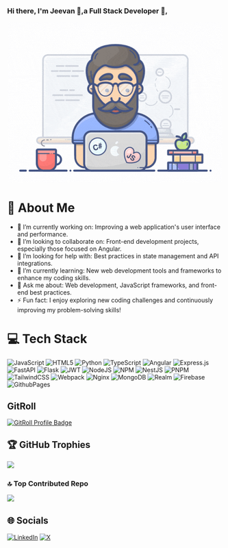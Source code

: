 ### Hi there, I'm Jeevan 👋,a Full Stack Developer 🚀,

<p align="center">
<img src="https://github.com/Jeevan-M/Jeevan-M/blob/main/programmer.gif"  alt="programmerGIF" width="500"/>
</p>

# 💫 About Me

- 🏁 I’m currently working on: Improving a web application's user interface and performance.
- 🕺 I’m looking to collaborate on: Front-end development projects, especially those focused on Angular.
- 🤝 I’m looking for help with: Best practices in state management and API integrations.
- 🌱 I’m currently learning: New web development tools and frameworks to enhance my coding skills.
- 💬 Ask me about: Web development, JavaScript frameworks, and front-end best practices.
- ⚡ Fun fact: I enjoy exploring new coding challenges and continuously improving my problem-solving skills!

# 💻 Tech Stack

![JavaScript](https://img.shields.io/badge/javascript-%23323330.svg?style=flat&logo=javascript&logoColor=%23F7DF1E) ![HTML5](https://img.shields.io/badge/html5-%23E34F26.svg?style=flat&logo=html5&logoColor=white) ![Python](https://img.shields.io/badge/python-3670A0?style=flat&logo=python&logoColor=ffdd54) ![TypeScript](https://img.shields.io/badge/typescript-%23007ACC.svg?style=flat&logo=typescript&logoColor=white) ![Angular](https://img.shields.io/badge/angular-%23DD0031.svg?style=flat&logo=angular&logoColor=white) ![Express.js](https://img.shields.io/badge/express.js-%23404d59.svg?style=flat&logo=express&logoColor=%2361DAFB) ![FastAPI](https://img.shields.io/badge/FastAPI-005571?style=flat&logo=fastapi) ![Flask](https://img.shields.io/badge/flask-%23000.svg?style=flat&logo=flask&logoColor=white) ![JWT](https://img.shields.io/badge/JWT-black?style=flat&logo=JSON%20web%20tokens) ![NodeJS](https://img.shields.io/badge/node.js-6DA55F?style=flat&logo=node.js&logoColor=white) ![NPM](https://img.shields.io/badge/NPM-%23CB3837.svg?style=flat&logo=npm&logoColor=white) ![NestJS](https://img.shields.io/badge/nestjs-%23E0234E.svg?style=flat&logo=nestjs&logoColor=white) ![PNPM](https://img.shields.io/badge/pnpm-%234a4a4a.svg?style=flat&logo=pnpm&logoColor=f69220) ![TailwindCSS](https://img.shields.io/badge/tailwindcss-%2338B2AC.svg?style=flat&logo=tailwind-css&logoColor=white) ![Webpack](https://img.shields.io/badge/webpack-%238DD6F9.svg?style=flat&logo=webpack&logoColor=black) ![Nginx](https://img.shields.io/badge/nginx-%23009639.svg?style=flat&logo=nginx&logoColor=white) ![MongoDB](https://img.shields.io/badge/MongoDB-%234ea94b.svg?style=flat&logo=mongodb&logoColor=white) ![Realm](https://img.shields.io/badge/Realm-39477F?style=flat&logo=realm&logoColor=white) ![Firebase](https://img.shields.io/badge/firebase-%23039BE5.svg?style=flat&logo=firebase) ![GithubPages](https://img.shields.io/badge/github%20pages-121013?style=flat&logo=github&logoColor=white)

## GitRoll
<a href="https://gitroll.io/profile/upxuQDvFE8bcyODR3O5g33CrmLI93" target="_blank"><img src="https://gitroll.io/api/badges/profiles/v1/upxuQDvFE8bcyODR3O5g33CrmLI93" alt="GitRoll Profile Badge"/></a>



## 🏆 GitHub Trophies

![](https://github-profile-trophy.vercel.app/?username=JeevanMahesha&theme=onedark&no-frame=true&no-bg=true&margin-w=4)

### 🔝 Top Contributed Repo

![](https://github-contributor-stats.vercel.app/api?username=JeevanMahesha&limit=5&theme=dark&combine_all_yearly_contributions=true)


## 🌐 Socials

[![LinkedIn](https://img.shields.io/badge/LinkedIn-%230077B5.svg?logo=linkedin&logoColor=white)](https://linkedin.com/in/JeevanMahesha) [![X](https://img.shields.io/badge/X-black.svg?logo=X&logoColor=white)](https://x.com/JeevanMahesha)
